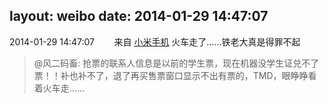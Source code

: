 layout: weibo
date: 2014-01-29 14:47:07
---
2014-01-29 14:47:07  &nbsp;&nbsp;&nbsp;&nbsp;&nbsp;&nbsp; 来自 <a href="http://app.weibo.com/t/feed/22zMnn" rel="nofollow">小米手机</a>
火车走了……铁老大真是得罪不起
>  @风二码畜: 抢票的联系人信息是以前的学生票，现在机器没学生证兑不了票！！补也补不了，退了再买售票窗口显示不出有票的，TMD，眼睁睁看着火车走…… ​​​
